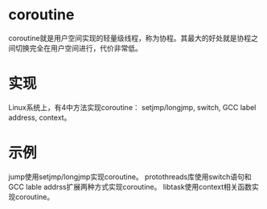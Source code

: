 # coroutine
  coroutine就是用户空间实现的轻量级线程，称为协程。其最大的好处就是协程之间切换完全在用户空间进行，代价非常低。

# 实现
  Linux系统上，有4中方法实现coroutine： setjmp/longjmp, switch, GCC label address, context。

# 示例
  jump使用setjmp/longjmp实现coroutine。
  protothreads库使用switch语句和GCC lable addrss扩展两种方式实现coroutine。
  libtask使用context相关函数实现coroutine。
  
